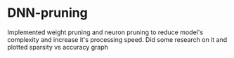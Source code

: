 # DNN-pruning
Implemented weight pruning and neuron pruning to reduce model's  complexity and increase it's processing speed. Did some research on it and plotted sparsity vs accuracy graph
